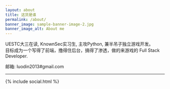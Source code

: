 ```yaml
---
layout: about
title: 这货是谁
permalink: /about/
banner_image: sample-banner-image-2.jpg
banner_image_alt: About me
---
```


UESTC大三在读, KnownSec实习生, 主攻Python, 兼半吊子独立游戏开发。  
目标成为一个写得了前端，撸得住后台，搞得了渗透，做的来游戏的 Full Stack Developer.

邮箱: luodin2013#gmail.com

---

{% include social.html %}

[pw]: http://processwire.com
[jekyll]: http://jekyllrb.com
